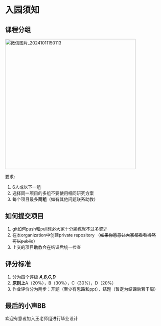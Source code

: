 # 入园须知
## 课程分组
<img width="426" alt="微信图片_20241011150113" src="https://github.com/user-attachments/assets/0e14fcd1-ebef-4d22-a579-834071502bd1">

要求:
1.  6人或以下一组
2. 选择同一项目的多组不要使用相同研究方案
3. 每个项目最多**两组**（如有其他问题联系助教）

## 如何提交项目
1. git如何push和pull想必大家十分熟练就不过多赘述
2. 在本organization中创建private repository （~~如果你愿意让大家都看看当然可以public~~）
4. 上交的项目助教会在结课后统一检查
## 评分标准
1. 分为四个评级 ***A,B,C,D***
2. **原则上**A（20%），B（30%），C（30%），D（20%）
3. 作业评价分为两步：开题（至少有思路和ppt），结题（暂定为结课后若干周）
## 最后的小声BB
欢迎有意者加入王老师组进行毕业设计

